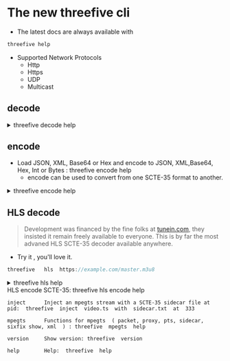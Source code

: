 # The new threefive cli 

* The latest docs are always available with 

```sh
threefive help
```
* Supported Network Protocols
   * Http
   * Https
   * UDP
   * Multicast 

## decode 
<details><summary>threefive decode help</summary>

* Here's how to decode SCTE-35 from MPEGTS, HLS, Base64, Hex, Files, Stdin.
 


base64:    
```js
threefive '/DAWAAAAAAAAAP/wBQb+AKmKxwAACzuu2Q=='
```
hex:       
```js
threefive '0xfc301600000000000000fff00506fe00a98ac700000b3baed9'
```
files:
```js
threefive myvideo.ts
```
stdin:     
```js
cat myvideo.ts | threefive
```
http(s):
```js   
threefive https://futzu.com/xaa.ts
```
udp:
```js       
threefive udp://127.0.0.1:3535
```
multicast:
```js
threefive udp://@235.35.3.5:3535
```
hls:
```js
threefive   hls  https://example.com/master.m3u8
```


</details>



## encode
*  Load JSON, XML, Base64 or Hex and encode to  JSON, XML,Base64, Hex, Int or Bytes : threefive  encode  help 
    * encode can be used to convert from one SCTE-35 format to another.
<details><summary>threefive encode help </summary>

Base64 to bytes:
```js
threefive  encode   bytes   '/DAlAAAAAAAAAP/wFAUAAAAOf+/+FOvVwP4ApMuAAA4AAAAAzBon0A=='
```
Base64 to hex:  
```js
threefive  encode   hex   '/DBCAAGRZOeYAP/wBQb/ijB9aAAsAipDVUVJAAAAAX//AABSfTABFG1zbmJjX0VQMDE3MTc0MzEyNzg2NgEBAABDk4yN'
```
Base64 to xml: 
```js
threefive  encode   xml   '/DAxAAGRZOeYAP/wFAUAAAAMf+//kCYroP4AUmXAAAAAAAAMAQpDVUVJUJ8xMjEq9sE7YA=='
```
Hex to int:     
```js
threefive  encode   int  0xfc302500000000000000fff014050000000e7feffe14ebd5c0fe00a4cb80000e00000000cc1a27d0
```
        \
JSON to base64: 
```js
threefive  encode  < json.json
```

JSON to xml:    
```js
threefive  encode   xml  < json.json
```
        
xml to hex:     
```js
cat xml.xml | threefive  encode   hex 
```

</details>

## HLS decode
> Development was financed by the fine folks at [tunein.com](https://tunein.com),
>  they insisted it remain freely available to everyone.
> This is by far the most advaned HLS SCTE-35 decoder available anywhere.

* Try it , you'll love it.  
```js
threefive   hls  https://example.com/master.m3u8
```
 
<details><summary>threefive hls help</summary>

* SCTE-35 can be parsed from HLS from the segments and/or the manifests.
* Single manifests and master.m3u8 manifests can be decoded.
* All HLS SCTE-35 Tags are supported.
* The parsing is configurable, you can choose which HLS SCTE-35 tags should be parsed.
* Parsing SCTE-35 from the HLS segments can be enabled or disabled.
* All MPEGTS HLS is supported as well as audio only AAC.


* Simple answer
```js
  threefive hls  https://example.com/out/v1/547e1b8d09444666ac810f6f8c78ca82/index.m3u8
```

* The details
<pre>


[ Help ]

    To display this help:

        threefive hls help


[ Input ]

        threefive hls takes an m3u8 URI as input.

        M3U8 formats supported:

                * master  ( When a master.m3u8 used,
                           threefive hls parses the first rendition it finds )
                * rendition

        Segment types supported:

                * AAC
                * AC3
                * MPEGTS
                *codecs:
                        * video
                                * mpeg2, h.264, h.265
                        * audio
                                * mpeg2, aac, ac3, mp3

        Protocols supported:

                * file
                * http(s)
                * UDP
                * Multicast

        Encryption supported:

                * AES-128 (segments are automatically decrypted)

[ SCTE-35 ]

    threefive hls displays SCTE-35 Embedded Cues as well as SCTE-35 HLS Tags.

    Supported SCTE-35:

        * All Commands, Descriptors, and UPIDS
          in the 2022-b SCTE-35 specification.

    Supported HLS Tags.

        * #EXT-OATCLS-SCTE35
        * #EXT-X-CUE-OUT-CONT
        * #EXT-X-DATERANGE
        * #EXT-X-SCTE35
        * #EXT-X-CUE-IN
        * #EXT-X-CUE-OUT


[ SCTE-35 Parsing Profiles ]

        SCTE-35 parsing can be fine tuned by setting a parsing profile.

        running the command:

                threefive hls profile

        will generate a default profile and write a file named sc.profile
        in the current working directory.

        a@fu:~$ cat sc.profile

        expand_cues = False
        parse_segments = False
        parse_manifests = True
        hls_tags = #EXT-OATCLS-SCTE35,#EXT-X-CUE-OUT-CONT,
        #EXT-X-DATERANGE,#EXT-X-SCTE35,#EXT-X-CUE-IN,#EXT-X-CUE-OUT
        command_types = 0x6,0x5
        descriptor_tags = 0x2
        starts = 0x22,0x30,0x32,0x34,0x36,0x44,0x46

        ( Integers are show in hex (base 16),
          base 10 unsigned integers can also be used in sc.profile )

        expand_cues:       set to True to show cues fully expanded as JSON

        parse_segments:    set to true to enable parsing SCTE-35 from MPEGTS.

        parse_manifests:   set to true to parse the m3u8 file for SCTE-35 HLS Tags.

        hls_tags:          set which SCTE-35 HLS Tags to parse.

        command_types:     set which Splice Commands to parse.

        descriptor_tags:   set which Splice Descriptor Tags to parse.

        starts:            set which Segmentation Type IDs to use to start breaks.



                Edit the file as needed and then run threefive hls.


[ Profile Formatting Rules ]

        * Values do not need to be quoted.

        * Multiple values are separated by a commas.

        * No partial line comments. Comments must be on a separate lines.

        * Comments can be started with a # or //

        * Integers can be base 10 or base 16


[ Output Files ]

        * Created in the current working directory
        * Clobbered on start of showc ues

        * Profile rules applied to the output:
              * sc.m3u8  - live playable rewrite of the m3u8
              * sc.sidecar - list of ( pts, HLS SCTE-35 tag ) pairs

        * Profile rules not applied to the output:
              * sc.dump  -  all of the HLS SCTE-35 tags read.
              * sc.flat  - every time an m3u8 is reloaded,
                           it's contents are appended to sc.flat.

[ Cool Features ]

    * threefive hls can resume when started in the middle of an ad break.

            2023-10-13T05:59:50.24Z Resuming Ad Break
            2023-10-13T05:59:50.34Z Setting Break Timer to 17.733
            2023-10-13T05:59:50.44Z Setting Break Duration to 60.067

    * mpegts streams are listed on start ( like ffprobe )

            Program: 1
                Service:
                Provider:
                Pid:    480
                Pcr Pid:        481
                Streams:
                    Pid: 481[0x1e1]     Type: 0x1b AVC Video
                    Pid: 482[0x1e2]     Type: 0xf AAC Audio
                    Pid: 483[0x1e3]     Type: 0x86 SCTE35 Data
                    Pid: 484[0x1e4]     Type: 252 Unknown
                    Pid: 485[0x1e5]     Type: 0x15 ID3 Timed Meta Data


[ Example Usage ]

        * Show this help:

                threefive hls help

        * Generate a new sc.profile

                threefive hls profile

        * parse an m3u8

               threefive  https://example.com/out/v1/547e1b8d09444666ac810f6f8c78ca82/index.m3u8


</pre>

</details>
                HLS encode  SCTE-35: threefive  hls  encode  help

    inject      Inject an mpegts stream with a SCTE-35 sidecar file at pid:  threefive  inject  video.ts  with  sidecar.txt  at  333

    mpegts      Functions for mpegts  ( packet, proxy, pts, sidecar, sixfix show, xml  ) : threefive  mpegts  help

    version     Show version: threefive  version 

    help        Help:  threefive  help 
